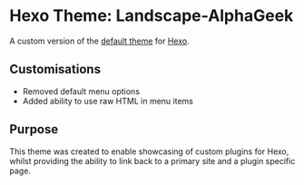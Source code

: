 # Hexo Theme: Landscape-AlphaGeek

A custom version of the [default theme](https://github.com/hexojs/hexo-theme-landscape) for [Hexo](https://hexo.io).

## Customisations

* Removed default menu options
* Added ability to use raw HTML in menu items

## Purpose

This theme was created to enable showcasing of custom plugins for Hexo, whilst providing the ability to link back to a
primary site and a plugin specific page.